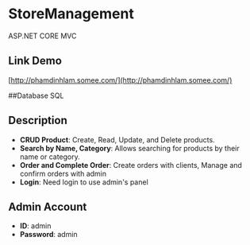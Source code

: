 # StoreManagement

ASP.NET CORE MVC

## Link Demo
[http://phamdinhlam.somee.com/](http://phamdinhlam.somee.com/)

##Database
SQL

## Description
- **CRUD Product**: Create, Read, Update, and Delete products.
- **Search by Name, Category**: Allows searching for products by their name or category.
- **Order and Complete Order**: Create orders with clients, Manage and confirm orders with admin
- **Login**: Need login to use admin's panel
## Admin Account
- **ID**: admin
- **Password**: admin

